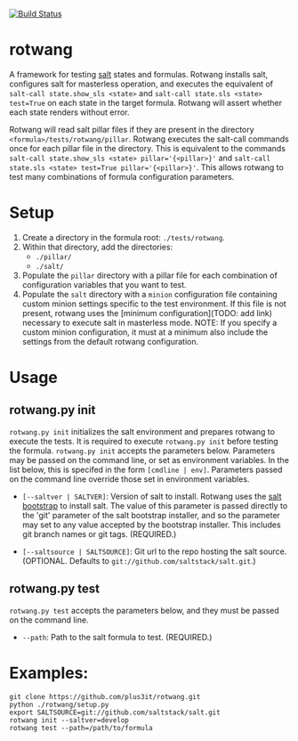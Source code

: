 [![Build Status](https://travis-ci.org/plus3it/rotwang.svg)](https://travis-ci.org/plus3it/rotwang)

# rotwang
A framework for testing [salt](http://saltstack.com/) states and formulas.
Rotwang installs salt, configures salt for masterless operation, and executes
the equivalent of `salt-call state.show_sls <state>` and `salt-call state.sls
<state> test=True` on each state in the target formula. Rotwang will assert
whether each state renders without error.

Rotwang will read salt pillar files if they are present in the directory
`<formula>/tests/rotwang/pillar`. Rotwang executes the salt-call commands once
for each pillar file in the directory. This is equivalent to the commands
`salt-call state.show_sls <state> pillar='{<pillar>}'` and `salt-call
state.sls <state> test=True pillar='{<pillar>}'`. This allows rotwang to test
many combinations of formula configuration parameters.

# Setup

1. Create a directory in the formula root: `./tests/rotwang`.
2. Within that directory, add the directories:
    - `./pillar/`
    - `./salt/`
3. Populate the `pillar` directory with a pillar file for each combination of
configuration variables that you want to test.
4. Populate the `salt` directory with a `minion` configuration file containing
custom minion settings specific to the test environment. If this file is not
present, rotwang uses the [minimum configuration](TODO: add link) necessary
to execute salt in masterless mode. NOTE: If you specify a custom minion
configuration, it must at a minimum also include the settings from the default
rotwang configuration.

# Usage

## rotwang.py init <params>

`rotwang.py init` initializes the salt environment and prepares rotwang to 
execute the tests. It is required to execute `rotwang.py init` before testing
the formula. `rotwang.py init` accepts the parameters below. Parameters may be
passed on the command line, or set as environment variables. In the list
below, this is specifed in the form `[cmdline | env]`. Parameters passed on
the command line override those set in environment variables.

- `[--saltver | SALTVER]`: Version of salt to install. Rotwang uses the [salt
bootstrap](https://github.com/saltstack/salt-bootstrap) to install salt. The
value of this parameter is passed directly to the 'git' parameter of the salt
bootstrap installer, and so the parameter may set to any value accepted by the
bootstrap installer. This includes git branch names or git tags. (REQUIRED.)

- `[--saltsource | SALTSOURCE]`: Git url to the repo hosting the salt source.
(OPTIONAL. Defaults to `git://github.com/saltstack/salt.git`.)

## rotwang.py test <params>

`rotwang.py test` accepts the parameters below, and they must be passed on the
command line.

- `--path`: Path to the salt formula to test. (REQUIRED.)

# Examples:

```
git clone https://github.com/plus3it/rotwang.git
python ./rotwang/setup.py 
export SALTSOURCE=git://github.com/saltstack/salt.git
rotwang init --saltver=develop
rotwang test --path=/path/to/formula
```

